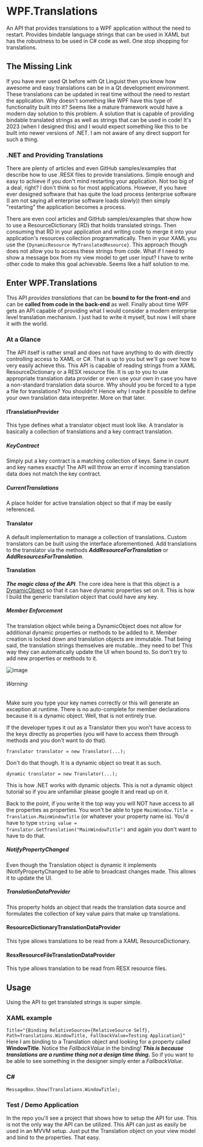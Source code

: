 # WPF.Translations
An API that provides translations to a WPF application without the need to restart. Provides bindable language strings that can be used in XAML but has the robustness to be used in C# code as well. One stop shopping for translations.

## The Missing Link
If you have ever used Qt before with Qt Linguist then you know how awesome and easy translations can be in a Qt development environment. These translations can be updated in real time without the need to restart the application. Why doesn't something like WPF have this type of functionality built into it? Seems like a mature framework would have a modern day solution to this problem. A solution that is capable of providing bindable translated strings as well as strings that can be used in code! It's 2023 (when I designed this) and I would expect something like this to be built into newer versions of .NET. I am not aware of any direct support for such a thing.

### .NET and Providing Translations
There are plenty of articles and even GitHub samples/examples that describe how to use .RESX files to provide translations. Simple enough and easy to achieve if you don't mind restarting your application. Not too big of a deal, right? I don't think so for most applications. However, if you have ever designed software that has quite the load process (enterprise software (I am not saying all enterprise software loads slowly)) then simply "restarting" the application becomes a process. 

There are even cool articles and GitHub samples/examples that show how to use a ResourceDictionary (RD) that holds translated strings. Then consuming that RD in your application and writing code to merge it into your application's resources collection programmatically. Then in your XAML you use the `{DynamicResource MyTranslatedResource}`. This approach though does not allow you to access these strings from code. What if I need to show a message box from my view model to get user input? I have to write other code to make this goal achievable. Seems like a half solution to me.

## Enter WPF.Translations
This API *provides translations* that can be **bound to for the front-end** and can be **called from code in the back-end** as well. Finally about time WPF gets an API capable of providing what I would consider a modern enterprise level translation mechanism. I just had to write it myself, but now I will share it with the world.

### At a Glance
The API itself is rather small and does not have anything to do with directly controlling access to XAML or C#. That is up to you but we'll go over how to very easily achieve this. This API is capable of reading strings from a XAML ResourceDictionary or a RESX resource file. It is up to you to use appropriate translation data provider or even use your own in case you have a non-standard translation data source. Why should you be forced to a type a file for translations? You shouldn't! Hence why I made it possible to define your own translation data interpreter. More on that later.

#### ITranslationProvider<T>
This type defines what a translator object must look like. A translator is basically a collection of translations and a key contract translation.

##### KeyContract
Simply put a key contract is a matching collection of keys. Same in count and key names exactly! The API will throw an error if incoming translation data does not match the key contract.

##### CurrentTranslations
A place holder for active translation object so that if may be easily referenced.

#### Translator
A default implementation to manage a collection of translations. Custom translators can be built using the interface aforementioned. Add translations to the translator via the methods ***AddResourceForTranslation*** or ***AddResourcesForTranslation***.

#### Translation
***The magic class of the API***. The core idea here is that this object is a [DynamicObject](https://learn.microsoft.com/en-us/dotnet/api/system.dynamic.dynamicobject?view=net-7.0) so that it can have dynamic properties set on it. This is how I build the generic translation object that could have any key. 

##### Member Enforcement
The translation object while being a DynamicObject does not allow for additional dynamic properties or methods to be added to it. Member creation is locked down and translation objects are immutable. That being said, the translation strings themselves are mutable...they need to be! This way they can automatically update the UI when bound to. So don't try to add new properties or methods to it.

![image](https://user-images.githubusercontent.com/23512394/219885134-f07b1f8b-3b85-4083-99e2-e1f0e961972f.png)

###### Warning
Make sure you type your key names correctly or this will generate an exception at runtime. There is no auto-complete for member declarations because it is a dynamic object. Well, that is not entirely true.

If the developer types it out as a Translator then you won't have access to the keys directly as properties (you will have to access them through methods and you don't want to do that).

`Translator translator = new Translator(...);`

Don't do that though. It is a dynamic object so treat it as such.

`dynamic translator = new Translator(...);`

This is how .NET works with dynamic objects. This is not a dynamic object tutorial so if you are unfamiliar please google it and read up on it.

Back to the point, if you write it the top way you will NOT have access to all the properties as properties. You won't be able to type `MainWindow.Title = Translation.MainWindowTitle` (or whatever your property name is). You'd have to type `string value = Translator.GetTranslation("MainWindowTitle")` and again you don't want to have to do that.

##### NotifyPropertyChanged
Even though the Translation object is dynamic it implements INotifyPropertyChanged to be able to broadcast changes made. This allows it to update the UI.

##### TranslationDataProvider
This property holds an object that reads the translation data source and formulates the collection of key value pairs that make up translations.

#### ResourceDictionaryTranslationDataProvider
This type allows translations to be read from a XAML ResourceDictionary.

#### ResxResourceFileTranslationDataProvider
This type allows translation to be read from RESX resource files.

## Usage
Using the API to get translated strings is super simple.

### XAML example
`
Title="{Binding RelativeSource={RelativeSource Self}, Path=Translations.WindowTitle, FallbackValue=Testing Application}"
`
Here I am binding to a Translation object and looking for a property called **WindowTitle**. Notice the *FallbackValue* in the binding! ***This is because translations are a runtime thing not a design time thing.*** So if you want to be able to see something in the designer simply enter a *FallbackValue*.

### C#
`
MessageBox.Show(Translations.WindowTitle);
`

### Test / Demo Application
In the repo you'll see a project that shows how to setup the API for use. This is not the only way the API can be utilized. This API can just as easily be used in an MVVM setup. Just put the Translation object on your view model and bind to the properties. That easy.
